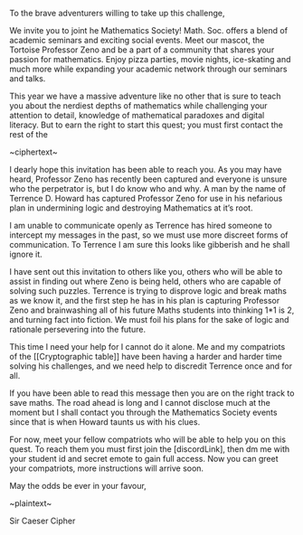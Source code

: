 
To the brave adventurers willing to take up this challenge,

We invite you to joint he Mathematics Society! Math. Soc. offers a blend of academic seminars and exciting social events. Meet our mascot, the Tortoise Professor Zeno and be a part of a community that shares your passion for mathematics. Enjoy pizza parties, movie nights, ice-skating and much more while expanding your academic network through our seminars and talks.

This year we have a massive adventure like no other that is sure to teach you about the nerdiest depths of mathematics while challenging your attention to detail, knowledge of mathematical paradoxes and digital literacy. But to earn the right to start this quest; you must first contact the rest of the 

~ciphertext~

I dearly hope this invitation has been able to reach you. As you may have heard, Professor Zeno has recently been captured and everyone is unsure who the perpetrator is, but I do know who and why. A man by the name of Terrence D. Howard has captured Professor Zeno for use in his nefarious plan in undermining logic and destroying Mathematics at it’s root.

I am unable to communicate openly as Terrence has hired someone to intercept my messages in the past, so we must use more discreet forms of communication. To Terrence I am sure this looks like gibberish and he shall ignore it.

I have sent out this invitation to others like you, others who will be able to assist in finding out where Zeno is being held, others who are capable of solving such puzzles. Terrence is trying to disprove logic and break maths as we know it, and the first step he has in his plan is capturing Professor Zeno and brainwashing all of his future Maths students into thinking 1\*1 is 2, and turning fact into fiction. We must foil his plans for the sake of logic and rationale persevering into the future.

This time I need your help for I cannot do it alone. Me and my compatriots of the [[Cryptographic table]] have been having a harder and harder time solving his challenges, and we need help to discredit Terrence once and for all. 

If you have been able to read this message then you are on the right track to save maths. The road ahead is long and I cannot disclose much at the moment but I shall contact you through the Mathematics Society events since that is when Howard taunts us with his clues.

For now, meet your fellow compatriots who will be able to help you on this quest. To reach them you must first join the [discordLink], then dm me with your student id and secret emote to gain full access. Now you can greet your compatriots, more instructions will arrive soon.

May the odds be ever in your favour,

~plaintext~

Sir Caeser Cipher
